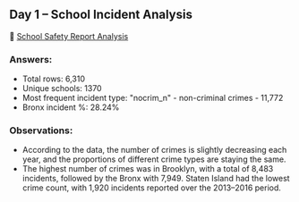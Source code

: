 ## Day 1 – School Incident Analysis

🔗 [School Safety Report Analysis](https://docs.google.com/spreadsheets/d/19w_OL9_KFvt2Kh-n841HnmsZlod6Ksp5Ij__xOcrllw/edit?usp=sharing)

### Answers:
- Total rows: 6,310
- Unique schools: 1370
- Most frequent incident type: "nocrim_n" - non-criminal crimes - 11,772
- Bronx incident %: 28.24%

### Observations:
- According to the data, the number of crimes is slightly decreasing each year, and the proportions of different crime types are staying the same.
- The highest number of crimes was in Brooklyn, with a total of 8,483 incidents, followed by the Bronx with 7,949. Staten Island had the lowest crime count, with 1,920 incidents reported over the 2013–2016 period.
